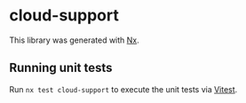 # cloud-support

This library was generated with [Nx](https://nx.dev).

## Running unit tests

Run `nx test cloud-support` to execute the unit tests via [Vitest](https://vitest.dev/).
